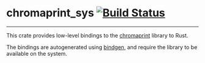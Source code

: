 # chromaprint_sys [![Build Status][travis-badge]][travis]
---

This crate provides low-level bindings to the [chromaprint][chromaprint] library to Rust.

The bindings are autogenerated using [bindgen][bindgen], and require the library to be available on the system.

[travis-badge]: https://travis-ci.org/bemeurer/chromaprint_sys.svg?branch=master
[travis]: https://travis-ci.org/bemeurer/chromaprint_sys
[chromaprint]: https://github.com/acoustid/chromaprint
[bindgen]: https://github.com/rust-lang/rust-bindgen
